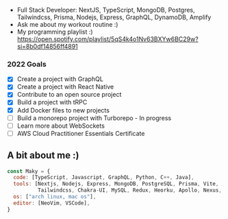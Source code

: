 - Full Stack Developer: NextJS, TypeScript, MongoDB, Postgres, Tailwindcss, Prisma, Nodejs, Express, GraphQL, DynamoDB, Amplify
- Ask me about my workout routine :)
- My programming playlist :) https://open.spotify.com/playlist/5qS4k4o1Nv63BXYw6BC29w?si=8b0df14856ff4891

### 2022 Goals
- [x] Create a project with GraphQL
- [x] Create a project with React Native
- [x] Contribute to an open source project
- [x] Build a project with tRPC
- [x] Add Docker files to new projects
- [ ] Build a monorepo project with Turborepo - In progress
- [ ] Learn more about WebSockets
- [ ] AWS Cloud Practitioner Essentials Certificate

## A bit about me :)

```javascript
const Maky = {
  code: [TypeScript, Javascript, GraphQL, Python, C++, Java],
  tools: [Nextjs, Nodejs, Express, MongoDB, PostgreSQL, Prisma, Vite, 
          Tailwindcss, Chakra-UI, MySQL, Redux, Heorku, Apollo, Nexus, DynamoDB, Amplify],
  os: ["arch linux, mac os"],
  editor: [NeoVim, VSCode],
}
```
<!--
<a href="https://github.com/anuraghazra/github-readme-stats">
  
  <img align="right" src="https://github-readme-stats.vercel.app/api?username=makyfj&show_icons=true&theme=onedark" />
  
</a>

[![Top Langs](https://github-readme-stats.vercel.app/api/top-langs/?username=makyfj&show_icons=true&theme=onedark&hide=lua,c,vim%20script,html,shell)](https://github.com/anuraghazra/github-readme-stats)
-->


<!--
**makyfj/makyfj** is a ✨ _special_ ✨ repository because its `README.md` (this file) appears on your GitHub profile.

Here are some ideas to get you started:

- 🔭 I’m currently working on ...
- 🌱 I’m currently learning ...
- 👯 I’m looking to collaborate on ...
- 🤔 I’m looking for help with ...
- 💬 Ask me about ...
- 📫 How to reach me: ...
- 😄 Pronouns: ...
- ⚡ Fun fact: ...
-->
